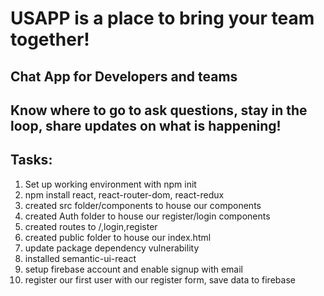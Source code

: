 # USAPP is a place to bring your team together!

## Chat App for Developers and teams

## Know where to go to ask questions, stay in the loop, share updates on what is happening!

## Tasks:

1. Set up working environment with npm init
2. npm install react, react-router-dom, react-redux
3. created src folder/components to house our components
4. created Auth folder to house our register/login components
5. created routes to /,login,register
6. created public folder to house our index.html
7. update package dependency vulnerability
8. installed semantic-ui-react
9. setup firebase account and enable signup with email
10. register our first user with our register form, save data to firebase
